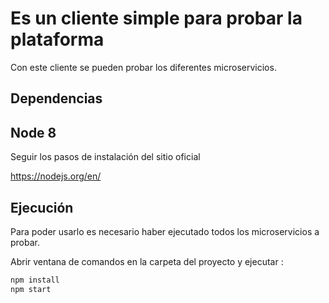 Es un cliente simple para probar la plataforma
=

Con este cliente se pueden probar los diferentes microservicios.

Dependencias
-

Node 8
-

Seguir los pasos de instalación del sitio oficial

<https://nodejs.org/en/>

Ejecución
-

Para poder usarlo es necesario haber ejecutado todos los microservicios a probar.

Abrir ventana de comandos en la carpeta del proyecto y ejecutar :

```bash
npm install
npm start
```

